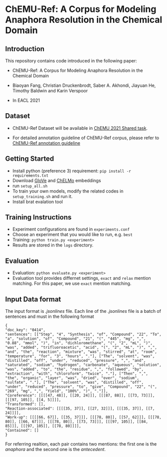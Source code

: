 # ChEMU-Ref: A Corpus for Modeling Anaphora Resolution in the Chemical Domain

## Introduction

This repository contains code introduced in the following paper:

- ChEMU-Ref: A Corpus for Modeling Anaphora Resolution in the Chemical Domain

- Biaoyan Fang, Christian Druckenbrodt, Saber A. Akhondi, Jiayuan He, Timothy Baldwin and Karin Verspoor

- In EACL 2021

## Dataset 

- ChEMU-Ref Dataset will be available in [ChEMU 2021 Shared task](http://chemu.eng.unimelb.edu.au/).

- For detailed annotation guideline of ChEMU-Ref corpus, please refer to [ChEMU-Ref annotation guideline](https://data.mendeley.com/datasets/r28xxr6p92)


## Getting Started 
- Install python (preference 3) requirement: `pip install -r requirements.txt`
- Download [GloVe](http://nlp.stanford.edu/data/glove.840B.300d.zip) and [ChELMo](https://github.com/zenanz/ChemPatentEmbeddings) embeddings
- run `setup_all.sh`
- To train your own models, modify the related codes in `setup_training.sh` and run it.
- Install brat evalation tool 

## Training Instructions
- Experiment configurations are found in `experiments.conf`
- Choose an experiment that you would like to run, e.g. `best`
- Training: `python train.py <experiment>`
- Results are stored in the `logs` directory.

## Evaluation
- Evaluation: `python evaluate.py <experiment>`
- Evaluation tool provides differnet settings, `exact` and `relax` mention matching. For this paper, we use `exact` mention matching.

## Input Data format
The input format is *.jsonlines* file. Each line of the *.jsonlines* file is a batch of sentences and must in the following format
```
{
"doc_key": "0414", 
"sentences": [["Step", "4", "Synthesis", "of", "Compound", "22", "To", "a", "solution", "of", "Compound", "21", "(", "445", "mg", ",", "0.88", "mmol", ")", "in", "dichloromethane", "(", "2", "mL", ")", "was", "added", "trifluoroacetic", "acid", "(", "2", "mL", ")", ",", "and", "the", "reaction", "mixture", "was", "stirred", "at", "room", "temperature", "for", "3", "hours", "."], ["The", "solvent", "was", "distilled", "off", "under", "reduced", "pressure", ",", "and", "saturated", "sodium", "hydrogen", "carbonate", "aqueous", "solution", "was", "added", "to", "the", "residue", ",", "followed", "by", "extraction", "with", "chloroform", "twice", "."], ["Then", ",", "the", "organic", "layer", "was", "dried", "over", "sodium", "sulfate", "."], ["The", "solvent", "was", "distilled", "off", "under", "reduced", "pressure", "to", "give", "Compound", "22", "(", "269", "mg", ",", "Yield", "100%", ")", "."]], 
"Coreference": [[[[47, 48]], [[20, 24]]], [[[87, 88]], [[73, 73]]], [[[97, 105]], [[4, 5]]]], 
"Transformed": [], 
"Reaction-associated": [[[[35, 37]], [[27, 32]]], [[[35, 37]], [[7, 24]]]], 
"Work-up": [[[[66, 67]], [[35, 37]]], [[[78, 80]], [[57, 62]]], [[[78, 80]], [[66, 67]]], [[[78, 80]], [[73, 73]]], [[[97, 105]], [[84, 85]]], [[[97, 105]], [[78, 80]]]], 
"Contained": []
}
```
For referring realtion, each pair contains two mentions: the first one is the *anaphora* and the second one is the *antecedent*.


